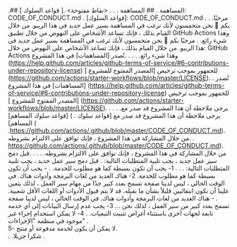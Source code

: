 .##  المساهمة	. ## المساهمة
.
. . <نقاط مفتوحة>
.[ قواعد السلوك ]: CODE_OF_CONDUCT.md	. [قواعد السلوك]: CODE_OF_CONDUCT.md
 .
 .
.مرحبًا بكم 👋 نحن متحمسون لأنك ترغب في المساهمة بسير عمل جديد في هذا الريبو. من خلال القيام بذلك ، فإنك تساعد الأشخاص على النهوض من خلال تطبيق GitHub Actions وهذا شيء رائع.	. مرحبًا بكم 👋 نحن متحمسون لأنك ترغب في المساهمة بسير عمل جديد في هذا الريبو. من خلال القيام بذلك ، فإنك تساعد الأشخاص على النهوض من خلال: GitHub Actions وهذا شيء رائع.
.
. .
.تُصدر [المساهمات] في هذا المشروع (https://help.github.com/articles/github-terms-of-service/#6-contributions-under-repository-license) للجمهور بموجب ترخيص [المصدر المفتوح للمشروع ] (https://github.com/actions/starter-workflows/blob/master/LICENSE).	. تُصدر [المساهمات] في هذا المشروع (https://help.github.com/articles/github-terms-of-service/#6-contributions-under-repository-license) للجمهور بموجب ترخيص [المصدر المفتوح للمشروع ] (https://github.com/actions/starter-workflows/blob/master/LICENSE).
.
. .
.يرجى ملاحظة أن هذا المشروع قد صدر مع [قواعد سلوك المساهم] (	. يرجى ملاحظة أن هذا المشروع قد صدر مع [قواعد سلوك المساهم] (
.https://github.com/actions/.github/blob/master/CODE_OF_CONDUCT.md). من خلال المشاركة في هذا المشروع ، فإنك توافق على الالتزام بشروطه.	. https://github.com/actions/.github/blob/master/CODE_OF_CONDUCT.md). من خلال المشاركة في هذا المشروع ، فإنك توافق على الالتزام بشروطه.
.
. .
.قبل دمج سير عمل جديد ، يجب تلبية المتطلبات التالية:	. قبل دمج سير عمل جديد ، يجب تلبية المتطلبات التالية:
.
. .
1- يجب أن تكون بسيطة كما هو مطلوب للخدمة.	. - يجب أن تكون بسيطة كما هو مطلوب للخدمة.
2- هناك العديد من لغات البرمجة وأدوات هناك. في الوقت الحالي ، ليس لدينا صفحة تسمح بعدد كبير جدًا من مهام سير العمل ، لذلك يتعين علينا أن نكون انتقائيين قليلاً بشأن ما نقبله. قد لا يتم قبول الأدوات أو اللغات الأقل شعبية.	. - هناك العديد من لغات البرمجة وأدوات هناك. في الوقت الحالي ، ليس لدينا صفحة تسمح بعدد كبير من سير العمل ، لذلك نحن ...
3- يجب عدم إرسال البيانات إلى أي خدمة تابعة لجهات أخرى باستثناء أغراض تثبيت التبعيات.	 .
4- لا يمكن استخدام إجراء غير موجود في منظمة "الإجراءات" .	
5- لا يمكن أن يكون لخدمة مدفوعة أو منتج.	
 .
.شكرا جزيلا
.
